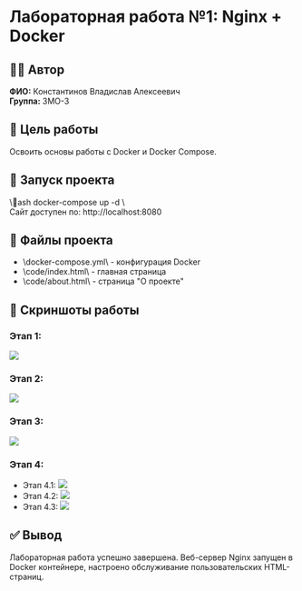 ﻿# Лабораторная работа №1: Nginx + Docker

## 👩‍💻 Автор
**ФИО:** Константинов Владислав Алексеевич  
**Группа:** 3МО-3

## 📌 Цель работы
Освоить основы работы с Docker и Docker Compose.

## 🚀 Запуск проекта
\\\ash
docker-compose up -d
\\\
Сайт доступен по: http://localhost:8080

## 📂 Файлы проекта
- \docker-compose.yml\ - конфигурация Docker
- \code/index.html\ - главная страница
- \code/about.html\ - страница \"О проекте\"

## 📸 Скриншоты работы

### Этап 1: 
![](screenshots/этап%201.png)

### Этап 2: 
![](screenshots/этап%202.png)

### Этап 3: 
![](screenshots/этап%203.png)

### Этап 4: 
- Этап 4.1: ![](screenshots/этап%204.1.png)
- Этап 4.2: ![](screenshots/этап%204.2.png) 
- Этап 4.3: ![](screenshots/этап%204.3.png)

## ✅ Вывод
Лабораторная работа успешно завершена. Веб-сервер Nginx запущен в Docker контейнере, настроено обслуживание пользовательских HTML-страниц.
